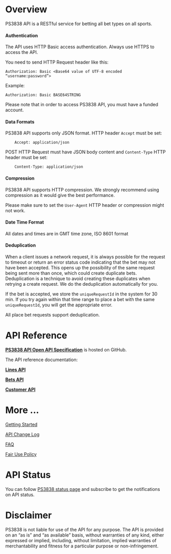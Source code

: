 

# Overview

PS3838 API is a RESTful service for betting all bet types on all sports. 

#### Authentication 


The API uses HTTP Basic access authentication. Always use HTTPS to access the API.

You need to send HTTP Request header like this:
```
Authorization: Basic <Base64 value of UTF-8 encoded “username:password”> 
```

Example:

```
Authorization: Basic BASE64STRING 
```


Please note that in order to access PS3838 API, you must have a funded account.

#### Data Formats 

PS3838 API supports only JSON format.
HTTP header `Accept` must be set:
```
    Accept: application/json
```
POST HTTP Request must have JSON body content and `Content-Type` HTTP header must be set:

```
    Content-Type: application/json
```

#### Compression 

PS3838 API supports HTTP compression. We strongly recommend using compression as it would give the best performance.

Please make sure to set the `User-Agent` HTTP header or compression might not work.

#### Date Time Format 

All dates and times are in GMT time zone, ISO 8601 format

#### Deduplication

When a client issues a network request, it is always possible for the request to timeout or return an error status code indicating that the bet may not have been accepted. This opens up the possibility of the same request being sent more than once, which could create duplicate bets. Deduplication is a technique to avoid creating these duplicates when retrying a create request. We do the deduplication automatically for you.  

If the bet is accepted, we store the `uniqueRequestId` in the system for 30 min. If you try again within that time range to place a bet with the same `uniqueRequestId`, you will get the appropriate error.

All place bet requests support deduplication.


# API Reference

**[PS3838 API Open API Specification](https://github.com/ps3838api/api-spec/tree/master/OpenAPI)** is hosted on GitHub.

The API reference documentation:

**[Lines API](https://ps3838api.github.io/docs?api=lines)**

**[Bets API](https://ps3838api.github.io/docs?api=bets)**

**[Customer API](https://ps3838api.github.io/docs?api=customer)**




# More ...

[Getting Started](GettingStarted.md)

[API Change Log](ChangesLog.md) 

[FAQ](FAQs.md)

[Fair Use Policy](FairUsePolicy.md)

# API Status
You can follow [PS3838 status page](https://status.ps3838.com/) and subscribe to get the notifications on API status.  


# Disclaimer

 PS3838 is not liable for use of the API for any purpose. The API is provided on an “as is” and “as available” basis, without warranties of any kind, either expressed or implied, including, without limitation, implied warranties of merchantability and fitness for a particular purpose or non-infringement.

 
